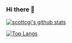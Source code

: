 ### Hi there 🦾
[![scottcgi's github stats](https://github-readme-stats.vercel.app/api?username=scottcgi&show_icons=true&count_private=true)](#)

[![Top Langs](https://github-readme-stats.vercel.app/api/top-langs/?username=scottcgi&langs_count=10&layout=compact)](#)


<!--
**scottcgi/scottcgi** is a ✨ _special_ ✨ repository because its `README.md` (this file) appears on your GitHub profile.

Here are some ideas to get you started:

- 🔭 I’m currently working on ...
- 🌱 I’m currently learning ...
- 👯 I’m looking to collaborate on ...
- 🤔 I’m looking for help with ...
- 💬 Ask me about ...
- 📫 How to reach me: ...
- 😄 Pronouns: ...
- ⚡ Fun fact: ...
-->
